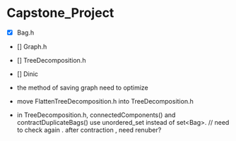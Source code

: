 # Capstone_Project

- [x] Bag.h

- [] Graph.h 

- [] TreeDecomposition.h

- [] Dinic

- the method of saving graph need to optimize

- move FlattenTreeDecomposition.h into TreeDecomposition.h

- in TreeDecomposition.h, connectedComponents() and contractDuplicateBags() use unordered_set<int> instead of set<Bag<int>>. // need to check again . after contraction , need renuber?
